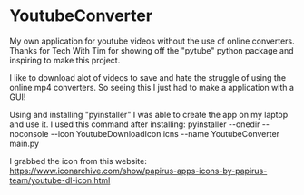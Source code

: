 # YoutubeConverter
My own application for youtube videos without the use of online converters. Thanks for Tech With Tim for showing off the "pytube" python package and inspiring to make this project.

I like to download alot of videos to save and hate the struggle of using the online mp4 converters. So seeing this I just had to make a application with a GUI!


Using and installing "pyinstaller" I was able to create the app on my laptop and use it. 
I used this command after installing: pyinstaller --onedir --noconsole --icon YoutubeDownloadIcon.icns --name YoutubeConverter main.py


I grabbed the icon from this website: https://www.iconarchive.com/show/papirus-apps-icons-by-papirus-team/youtube-dl-icon.html